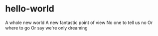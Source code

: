 # hello-world
A whole new world
A new fantastic point of view
No one to tell us no
Or where to go
Or say we're only dreaming
